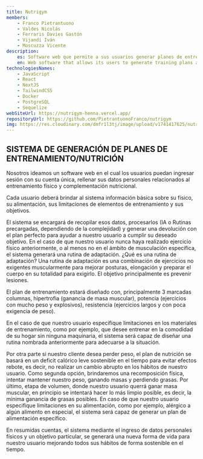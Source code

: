 ```yaml
---
title: Nutrigym
members:
    - Franco Pietrantuono
    - Valdes Nicolás
    - Ferraris Davies Gastón
    - Vijandi Iván
    - Moscuzza Vicente
description:
    es: Software web que permite a sus usuarios generar planes de entrenamiento y menús semanales a partir de los parámetros que el mismo seleccione.
    en: Web software that allows its users to generate training plans and weekly menus based on the parameters they select.
technologiesNames:
    - JavaScript
    - React
    - NextJS
    - TailwindCSS
    - Docker
    - PostgreSQL
    - Sequelize
webSiteUrl: https://nutrigym-henna.vercel.app/
repositoryUrl: https://github.com/PietrantuonoFranco/nutrigym
img: https://res.cloudinary.com/dmfr1l3tj/image/upload/v1741417625/nutrigym_o0p3es.webp
---
```


## SISTEMA DE GENERACIÓN DE PLANES DE ENTRENAMIENTO/NUTRICIÓN

Nosotros ideamos un software web en el cual los usuarios puedan ingresar sesión con su cuenta única, rellenar sus datos personales relacionados al entrenamiento físico y complementación nutricional.

Cada usuario deberá brindar al sistema información básica sobre su físico, su alimentación, sus limitaciones de elementos de entrenamiento y sus objetivos.

El sistema se encargará de recopilar esos datos, procesarlos (IA o Rutinas precargadas, dependiendo de la complejidad) y generar una devolución con el plan perfecto para ayudar a nuestro usuario a cumplir su deseado objetivo. En el caso de que nuestro usuario nunca haya realizado ejercicio físico anteriormente, o al menos no en el ámbito de musculación específica, el sistema generará una rutina de adaptación. ¿Qué es una rutina de adaptación? Una rutina de adaptación es una combinación de ejercicios no exigentes muscularmente para mejorar posturas, elongación y preparar el cuerpo en su totalidad para exigirlo. El objetivo principalmente es prevenir lesiones.

El plan de entrenamiento estará diseñado con, principalmente 3 marcadas columnas, hipertrofia (ganancia de masa muscular), potencia (ejercicios con mucho peso y explosivos), resistencia (ejercicios largos y con poca exigencia de peso).

En el caso de que nuestro usuario especifique limitaciones en los materiales de entrenamiento, como por ejemplo, que desee entrenar en la comodidad de su hogar sin ninguna maquinaria, el sistema será capaz de diseñar una rutina nombrada anteriormente para adecuarse a la situación.

Por otra parte si nuestro cliente desea perder peso, el plan de nutrición se basará en un deficit calórico leve sostenible en el tiempo para evitar efectos rebote, es decir, no realizar un cambio abrupto en los hábitos de nuestro usuario. Como segunda opción, brindaremos una recomposición física, intentar mantener nuestro peso, ganando masas y perdiendo grasas. Por último, etapa de volumen, donde nuestro usuario querrá ganar masa muscular, en principio se intentará hacer lo más limpio posible, es decir, la mínima ganancia de grasas posibles. En caso de que nuestro usuario especifique limitaciones en su alimentación, como por ejemplo, alérgico a algún alimento en especial, el sistema será capaz de generar un plan de alimentación específico.

En resumidas cuentas, el sistema mediante el ingreso de datos personales físicos y un objetivo particular, se generará una nueva forma de vida para nuestro usuario mejorando todos sus hábitos de forma sostenible en el tiempo.